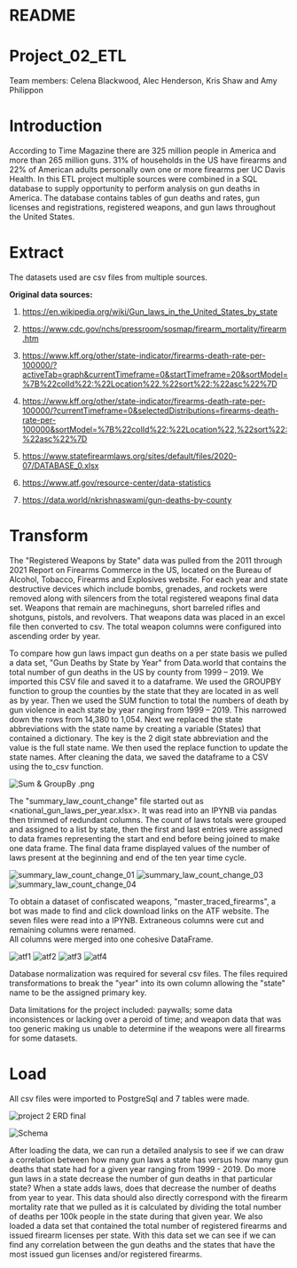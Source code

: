# README
# Project_02_ETL
Team members: Celena Blackwood, Alec Henderson, Kris Shaw and Amy Philippon

# Introduction
According to Time Magazine there are 325 million people in America and more than 
265 million guns.  31% of households in the US have firearms and 22% of American 
adults personally own one or more firearms per UC Davis Health. In this ETL project 
multiple sources were combined in a SQL database to supply opportunity to perform analysis on gun 
deaths in America. The database contains tables of gun deaths and rates, gun licenses and 
registrations, registered weapons, and gun laws throughout the United States. 

# Extract
The datasets used are csv files from multiple sources.

**Original data sources:** 

1. https://en.wikipedia.org/wiki/Gun_laws_in_the_United_States_by_state

2. https://www.cdc.gov/nchs/pressroom/sosmap/firearm_mortality/firearm.htm
3. https://www.kff.org/other/state-indicator/firearms-death-rate-per-100000/?activeTab=graph&currentTimeframe=0&startTimeframe=20&sortModel=%7B%22colId%22:%22Location%22,%22sort%22:%22asc%22%7D
4. https://www.kff.org/other/state-indicator/firearms-death-rate-per-100000/?currentTimeframe=0&selectedDistributions=firearms-death-rate-per-100000&sortModel=%7B%22colId%22:%22Location%22,%22sort%22:%22asc%22%7D
5. https://www.statefirearmlaws.org/sites/default/files/2020-07/DATABASE_0.xlsx
6. https://www.atf.gov/resource-center/data-statistics
7. https://data.world/nkrishnaswami/gun-deaths-by-county


# Transform

The "Registered Weapons by State" data was pulled from the 2011 through 2021 Report on Firearms Commerce in the US, located on the Bureau of Alcohol, Tobacco, Firearms and Explosives website. For each year and state destructive devices which include bombs, grenades, and rockets were removed along with silencers from the total registered weapons final data set.  Weapons that remain are machineguns, short barreled rifles and shotguns, pistols, and revolvers.  That weapons data was placed in an excel file then converted to csv. The total weapon columns were configured into ascending order by year. 

To compare how gun laws impact gun deaths on a per state basis we pulled a data set, "Gun Deaths by State by Year" from 
Data.world that contains the total number of gun deaths in the US by county from 1999 – 2019. 
We imported this CSV file and saved it to a dataframe. We used the GROUPBY function to group 
the counties by the state that they are located in as well as by year. Then we used the SUM 
function to total the numbers of death by gun violence in each state by year ranging from 1999 –
2019. This narrowed down the rows from 14,380 to 1,054. Next we replaced the state 
abbreviations with the state name by creating a variable (States) that contained a dictionary. 
The key is the 2 digit state abbreviation and the value is the full state name. We then used the 
replace function to update the state names. After cleaning the data, we saved the dataframe to a
CSV using the to_csv function.

![Sum & GroupBy .png](Images/GROUPBY_and_SUM_Functions_Gun_Deaths.png) 

The "summary_law_count_change" file started out as <national_gun_laws_per_year.xlsx>. It was read into an IPYNB via 
pandas then trimmed of redundant columns. The count of laws totals were grouped and assigned to a list by state, then the first and last entries were
assigned to data frames representing the start and end before being joined to make one data frame.
The final data frame displayed values of the number of laws present at the beginning and end of the ten year time cycle. 

![summary_law_count_change_01](https://user-images.githubusercontent.com/88807979/145514133-bf7ec55e-1afd-4455-9952-345ec85c0116.png)
![summary_law_count_change_03](https://user-images.githubusercontent.com/88807979/145514150-4d03aa1b-28c7-429d-ba4b-cbd95f064abe.png)
![summary_law_count_change_04](https://user-images.githubusercontent.com/88807979/145514184-7840d4ce-11bc-475d-ae05-d836f4646237.png)

To obtain a dataset of confiscated weapons, "master_traced_firearms", a bot was made to find and click download links on the ATF website.  The seven files were read into a IPYNB.  Extraneous columns were cut and remaining columns were renamed.  
All columns were merged into one cohesive DataFrame.  

![atf1](Images/atf_trace_01.png)
![atf2](Images/atf_trace_02.png)
![atf3](Images/atf_trace_03.png)
![atf4](Images/atf_trace_04.png)


Database normalization was required for several csv files. The files required transformations to break the "year" into its own column allowing the "state" name 
to be the assigned primary key.

Data limitations for the project included: paywalls; 
some data inconsistences or lacking over a peroid of time; and
weapon data that was too generic making us unable to determine if the weapons were all firearms for some datasets.

# Load
All csv files were imported to PostgreSql and 7 tables were made.

![project 2 ERD final](https://user-images.githubusercontent.com/88807979/145662975-cf61e1cd-107b-4bcc-9770-f63722be16fe.png)

![Schema](https://user-images.githubusercontent.com/88807979/145690255-2fb9909b-5f92-4ae1-99ef-4322f42e54e8.png)

After loading the data, we can run a detailed analysis to see if we can draw a correlation 
between how many gun laws a state has versus how many gun deaths that state had for a given 
year ranging from 1999 - 2019. Do more gun laws in a state decrease the number of gun deaths 
in that particular state? When a state adds laws, does that decrease the number of deaths from 
year to year. This data should also directly correspond with the firearm mortality rate that we 
pulled as it is calculated by dividing the total number of deaths per 100k people in the state 
during that given year. 
We also loaded a data set that contained the total number of registered firearms and issued 
firearm licenses per state. With this data set we can see if we can find any correlation between 
the gun deaths and the states that have the most issued gun licenses and/or registered firearms.

